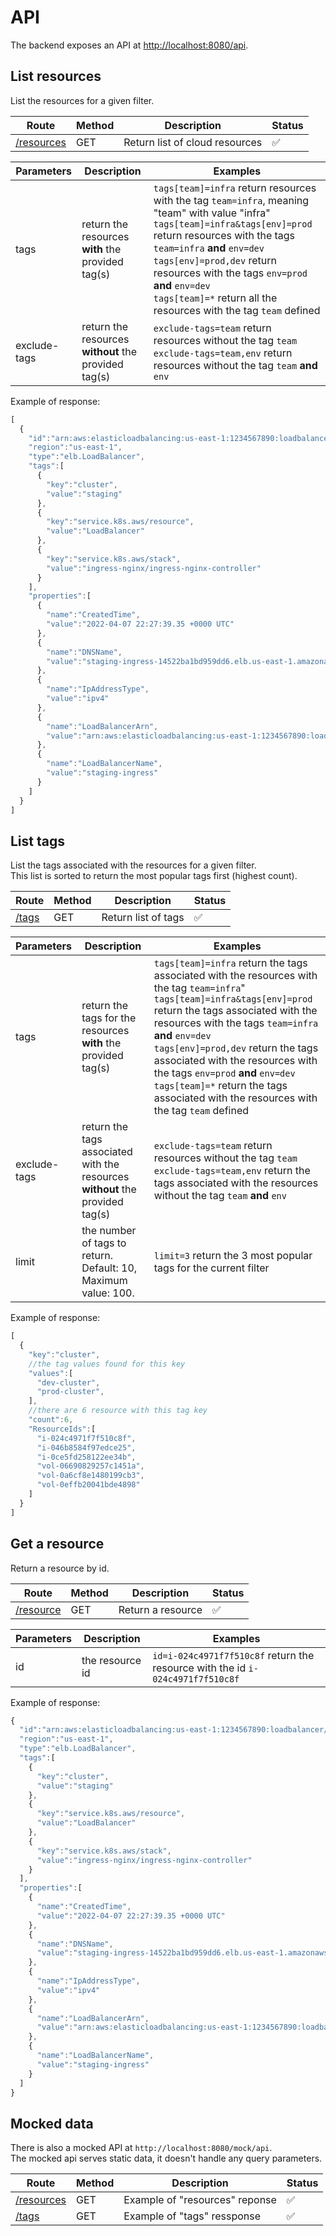 

# API

The backend exposes an API at [http://localhost:8080/api](http://localhost:8080/api).

## List resources

List the resources for a given filter.

| Route | Method |  Description |  Status |
| ------------- | ------------- | ------------- | ------------- |
| [/resources](http://localhost:8080/api/resources)  | GET  | Return list of cloud resources |  :white_check_mark: |

| Parameters | Description |  Examples |
| ------------- | ------------- | ------------- |
| tags  | return the resources **with** the provided tag(s)  | `tags[team]=infra` return resources with the tag `team=infra`, meaning "team" with value "infra" <br />`tags[team]=infra&tags[env]=prod` return resources with the tags `team=infra` **and** `env=dev` <br />`tags[env]=prod,dev` return resources with the tags `env=prod` **and** `env=dev` <br />`tags[team]=*` return all the resources with the tag `team` defined|
| exclude-tags  | return the resources **without** the provided tag(s)  | `exclude-tags=team` return resources without the tag `team`<br />`exclude-tags=team,env` return resources without the tag `team` **and** `env`|

Example of response:
```js
[
  {
    "id":"arn:aws:elasticloadbalancing:us-east-1:1234567890:loadbalancer/net/staging-ingress/14522ba1bd959dd6",
    "region":"us-east-1",
    "type":"elb.LoadBalancer",
    "tags":[
      {
        "key":"cluster",
        "value":"staging"
      },
      {
        "key":"service.k8s.aws/resource",
        "value":"LoadBalancer"
      },
      {
        "key":"service.k8s.aws/stack",
        "value":"ingress-nginx/ingress-nginx-controller"
      }
    ],
    "properties":[
      {
        "name":"CreatedTime",
        "value":"2022-04-07 22:27:39.35 +0000 UTC"
      },
      {
        "name":"DNSName",
        "value":"staging-ingress-14522ba1bd959dd6.elb.us-east-1.amazonaws.com"
      },
      {
        "name":"IpAddressType",
        "value":"ipv4"
      },
      {
        "name":"LoadBalancerArn",
        "value":"arn:aws:elasticloadbalancing:us-east-1:1234567890:loadbalancer/net/staging-ingress/14522ba1bd959dd6"
      },
      {
        "name":"LoadBalancerName",
        "value":"staging-ingress"
      }
    ]
  }
]
```

## List tags

List the tags associated with the resources for a given filter.  
This list is sorted to return the most popular tags first (highest count).

| Route | Method |  Description |  Status |
| ------------- | ------------- | ------------- | ------------- |
| [/tags](http://localhost:8080/api/tags)  | GET  | Return list of tags |  :white_check_mark: |

| Parameters | Description |  Examples |
| ------------- | ------------- | ------------- |
| tags  | return the tags for the resources **with** the provided tag(s)  | `tags[team]=infra` return the tags associated with the resources with the tag `team=infra`" <br />`tags[team]=infra&tags[env]=prod` return the tags associated with the resources with the tags `team=infra` **and** `env=dev` <br />`tags[env]=prod,dev` return the tags associated with the resources with the tags `env=prod` **and** `env=dev` <br />`tags[team]=*` return the tags associated with the resources with the tag `team` defined|
| exclude-tags  | return the tags associated with the resources **without** the provided tag(s)  | `exclude-tags=team` return resources without the tag `team`<br />`exclude-tags=team,env` return the tags associated with the resources without the tag `team` **and** `env`
| limit  | the number of tags to return.<br />Default: 10, Maximum value: 100. | `limit=3` return the 3 most popular tags for the current filter

Example of response:
```js
[
  {
    "key":"cluster",
    //the tag values found for this key
    "values":[
      "dev-cluster",
      "prod-cluster",
    ],
    //there are 6 resource with this tag key
    "count":6,
    "ResourceIds":[
      "i-024c4971f7f510c8f",
      "i-046b8584f97edce25",
      "i-0ce5fd258122ee34b",
      "vol-06690829257c1451a",
      "vol-0a6cf8e1480199cb3",
      "vol-0effb20041bde4898"
    ]
  }
]
```

## Get a resource

Return a resource by id.

| Route | Method |  Description |  Status |
| ------------- | ------------- | ------------- | ------------- |
| [/resource](http://localhost:8080/api/resource)  | GET  | Return a resource |  :white_check_mark: |

| Parameters | Description |  Examples |
| ------------- | ------------- | ------------- |
| id  | the resource id  | `id=i-024c4971f7f510c8f` return the resource with the id `i-024c4971f7f510c8f`

Example of response:
```js
{
  "id":"arn:aws:elasticloadbalancing:us-east-1:1234567890:loadbalancer/net/staging-ingress/14522ba1bd959dd6",
  "region":"us-east-1",
  "type":"elb.LoadBalancer",
  "tags":[
    {
      "key":"cluster",
      "value":"staging"
    },
    {
      "key":"service.k8s.aws/resource",
      "value":"LoadBalancer"
    },
    {
      "key":"service.k8s.aws/stack",
      "value":"ingress-nginx/ingress-nginx-controller"
    }
  ],
  "properties":[
    {
      "name":"CreatedTime",
      "value":"2022-04-07 22:27:39.35 +0000 UTC"
    },
    {
      "name":"DNSName",
      "value":"staging-ingress-14522ba1bd959dd6.elb.us-east-1.amazonaws.com"
    },
    {
      "name":"IpAddressType",
      "value":"ipv4"
    },
    {
      "name":"LoadBalancerArn",
      "value":"arn:aws:elasticloadbalancing:us-east-1:1234567890:loadbalancer/net/staging-ingress/14522ba1bd959dd6"
    },
    {
      "name":"LoadBalancerName",
      "value":"staging-ingress"
    }
  ]
}
```

## Mocked data

There is also a mocked API at `http://localhost:8080/mock/api`.  
The mocked api serves static data, it doesn't handle any query parameters.

| Route | Method |  Description |  Status |
| ------------- | ------------- | ------------- | ------------- |
| [/resources](http://localhost:8080/mock/api/resources)  | GET  |  Example of "resources" reponse | :white_check_mark: |
| [/tags](http://localhost:8080/mock/api/tags)  | GET  |  Example of "tags" ressponse |  :white_check_mark: |


